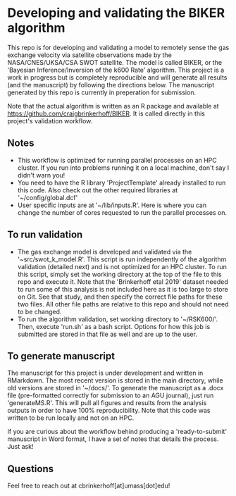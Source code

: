 # Developing and validating the BIKER algorithm

This repo is for developing and validating a model to remotely sense the gas exchange velocity via satellite observations made by the NASA/CNES/UKSA/CSA SWOT satellite. The model is called BIKER, or the 'Bayesian Inference/Inversion of the k600 Rate' algorithm. This project is a work in progress but is completely reproducible and will generate all results (and the manuscript) by following the directions below. The manuscript generated by this repo is currently in preperation for submission.

Note that the actual algorithm is written as an R package and available at https://github.com/craigbrinkerhoff/BIKER. It is called directly in this project's validation workflow.

## Notes
- This workflow is optimized for running parallel processes on an HPC cluster. If you run into problems running it on a local machine, don't say I didn't warn you! <br>
- You need to have the R library 'ProjectTemplate' already installed to run this code. Also check out the other required libraries at '~/config/global.dcf' <br>
- User specific inputs are at '~/lib/inputs.R'. Here is where you can change the number of cores requested to run the parallel processes on.

## To run validation
- The gas exchange model is developed and validated via the '~src/swot_k_model.R'. This script is run independently of the algorithm validation (detailed next) and is not optimized for an HPC cluster. To run this script, simply set the working directory at the top of the file to this repo and execute it. Note that the 'Brinkerhoff etal 2019' dataset needed to run some of this analysis is not included here as it is too large to store on Git. See that study, and then specify the correct file paths for these two files. All other file paths are relative to this repo and should not need to be changed. <br>
- To run the algorithm validation, set working directory to '~/RSK600/'. Then, execute 'run.sh' as a bash script. Options for how this job is submitted are stored in that file as well and are up to the user.

## To generate manuscript
The manuscript for this project is under development and written in RMarkdown. The most recent version is stored in the main directory, while old versions are stored in '~/docs/'. To generate the manuscript as a .docx file (pre-formatted correctly for submission to an AGU journal), just run 'generateMS.R'. This will pull all figures and results from the analysis outputs in order to have 100% reproducibility. Note that this code was written to be run locally and not on an HPC.

If you are curious about the workflow behind producing a 'ready-to-submit' manuscript in Word format, I have a set of notes that details the process. Just ask!

## Questions
Feel free to reach out at cbrinkerhoff[at]umass[dot]edu!
